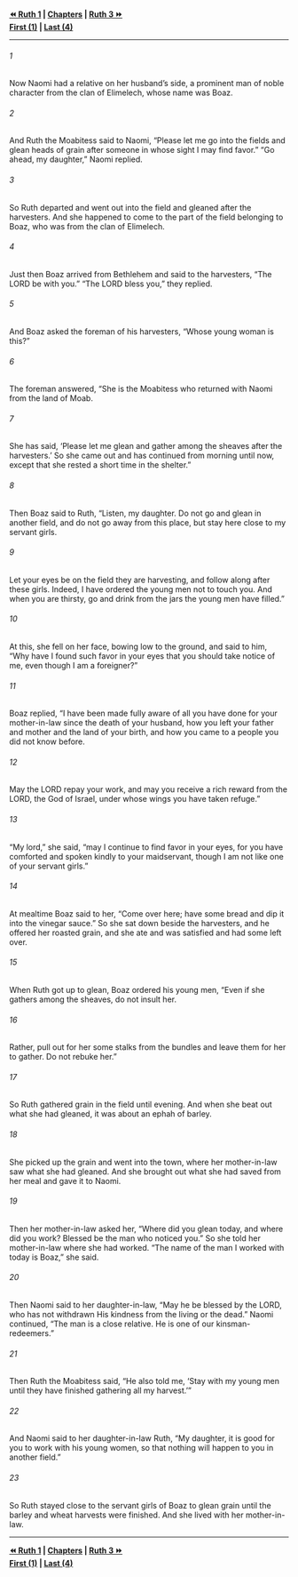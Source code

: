   
**[⏪ Ruth 1](./Ruth%201.md) | [Chapters](./_index.md) | [Ruth 3 ⏩](./Ruth%203.md)**  
**[First (1)](./Ruth%201.md) | [Last (4)](./Ruth%204.md)**  
  
---  
  
###### 1  
Now Naomi had a relative on her husband’s side, a prominent man of noble character from the clan of Elimelech, whose name was Boaz.  
  
###### 2  
And Ruth the Moabitess said to Naomi, “Please let me go into the fields and glean heads of grain after someone in whose sight I may find favor.” “Go ahead, my daughter,” Naomi replied.  
  
###### 3  
So Ruth departed and went out into the field and gleaned after the harvesters. And she happened to come to the part of the field belonging to Boaz, who was from the clan of Elimelech.  
  
###### 4  
Just then Boaz arrived from Bethlehem and said to the harvesters, “The LORD be with you.” “The LORD bless you,” they replied.  
  
###### 5  
And Boaz asked the foreman of his harvesters, “Whose young woman is this?”  
  
###### 6  
The foreman answered, “She is the Moabitess who returned with Naomi from the land of Moab.  
  
###### 7  
She has said, ‘Please let me glean and gather among the sheaves after the harvesters.’ So she came out and has continued from morning until now, except that she rested a short time in the shelter.”  
  
###### 8  
Then Boaz said to Ruth, “Listen, my daughter. Do not go and glean in another field, and do not go away from this place, but stay here close to my servant girls.  
  
###### 9  
Let your eyes be on the field they are harvesting, and follow along after these girls. Indeed, I have ordered the young men not to touch you. And when you are thirsty, go and drink from the jars the young men have filled.”  
  
###### 10  
At this, she fell on her face, bowing low to the ground, and said to him, “Why have I found such favor in your eyes that you should take notice of me, even though I am a foreigner?”  
  
###### 11  
Boaz replied, “I have been made fully aware of all you have done for your mother-in-law since the death of your husband, how you left your father and mother and the land of your birth, and how you came to a people you did not know before.  
  
###### 12  
May the LORD repay your work, and may you receive a rich reward from the LORD, the God of Israel, under whose wings you have taken refuge.”  
  
###### 13  
“My lord,” she said, “may I continue to find favor in your eyes, for you have comforted and spoken kindly to your maidservant, though I am not like one of your servant girls.”  
  
###### 14  
At mealtime Boaz said to her, “Come over here; have some bread and dip it into the vinegar sauce.” So she sat down beside the harvesters, and he offered her roasted grain, and she ate and was satisfied and had some left over.  
  
###### 15  
When Ruth got up to glean, Boaz ordered his young men, “Even if she gathers among the sheaves, do not insult her.  
  
###### 16  
Rather, pull out for her some stalks from the bundles and leave them for her to gather. Do not rebuke her.”  
  
###### 17  
So Ruth gathered grain in the field until evening. And when she beat out what she had gleaned, it was about an ephah of barley.  
  
###### 18  
She picked up the grain and went into the town, where her mother-in-law saw what she had gleaned. And she brought out what she had saved from her meal and gave it to Naomi.  
  
###### 19  
Then her mother-in-law asked her, “Where did you glean today, and where did you work? Blessed be the man who noticed you.” So she told her mother-in-law where she had worked. “The name of the man I worked with today is Boaz,” she said.  
  
###### 20  
Then Naomi said to her daughter-in-law, “May he be blessed by the LORD, who has not withdrawn His kindness from the living or the dead.” Naomi continued, “The man is a close relative. He is one of our kinsman-redeemers.”  
  
###### 21  
Then Ruth the Moabitess said, “He also told me, ‘Stay with my young men until they have finished gathering all my harvest.’”  
  
###### 22  
And Naomi said to her daughter-in-law Ruth, “My daughter, it is good for you to work with his young women, so that nothing will happen to you in another field.”  
  
###### 23  
So Ruth stayed close to the servant girls of Boaz to glean grain until the barley and wheat harvests were finished. And she lived with her mother-in-law.  
  
  
---  
  
**[⏪ Ruth 1](./Ruth%201.md) | [Chapters](./_index.md) | [Ruth 3 ⏩](./Ruth%203.md)**  
**[First (1)](./Ruth%201.md) | [Last (4)](./Ruth%204.md)**  
  
